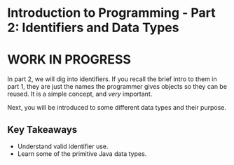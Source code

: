# Introduction to Programming - Part 2: Identifiers and Data Types
# WORK IN PROGRESS
In part 2, we will dig into identifiers. If you recall the brief intro to them in part 1, they are just the names the programmer gives objects so they can be reused. It is a simple concept, and _very_ important.

Next, you will be introduced to some different data types and their purpose.

## Key Takeaways
- Understand valid identifier use.
- Learn some of the primitive Java data types.
